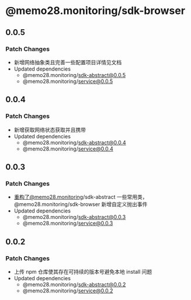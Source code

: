 # @memo28.monitoring/sdk-browser

## 0.0.5

### Patch Changes

- 新增网络抽象类且完善一些配置项目详情见文档
- Updated dependencies
  - @memo28.monitoring/sdk-abstract@0.0.5
  - @memo28.monitoring/service@0.0.5

## 0.0.4

### Patch Changes

- 新增获取网络状态获取并且携带
- Updated dependencies
  - @memo28.monitoring/sdk-abstract@0.0.4
  - @memo28.monitoring/service@0.0.4

## 0.0.3

### Patch Changes

- 重构了@memo28.monitoring/sdk-abstract 一些常用类，@memo28.monitoring/sdk-browser 新增自定义抛出事件
- Updated dependencies
  - @memo28.monitoring/sdk-abstract@0.0.3
  - @memo28.monitoring/service@0.0.3

## 0.0.2

### Patch Changes

- 上传 npm 仓库使其存在可持续的版本号避免本地 install 问题
- Updated dependencies
  - @memo28.monitoring/sdk-abstract@0.0.2
  - @memo28.monitoring/service@0.0.2
